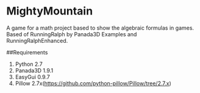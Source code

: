 # MightyMountain
A game for a math project based to show the algebraic formulas in games. Based of RunningRalph by Panada3D Examples and RunningRalphEnhanced. 

##Requirements
1. Python 2.7
2. Panada3D 1.9.1
3. EasyGui 0.9.7
4. Pillow 2.7x(https://github.com/python-pillow/Pillow/tree/2.7.x)

